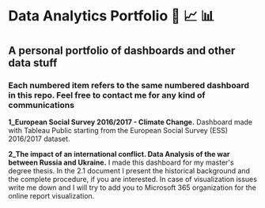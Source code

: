 # Data Analytics Portfolio 📒 📈 📊
## A personal portfolio of dashboards and other data stuff
### Each numbered item refers to the same numbered dashboard in this repo. Feel free to contact me for any kind of communications 


**1_European Social Survey 2016/2017 - Climate Change.** Dashboard made with Tableau Public starting from the European Social Survey (ESS) 2016/2017 dataset. 

**2_The impact of an international conflict. Data Analysis of the war between Russia and Ukraine.** I made this dashboard for my master's degree thesis. In the 2.1 document I present the historical background and the complete procedure, if you are interested. In case of visualization issues write me down and I will try to add you to Microsoft 365 organization for the online report visualization.
